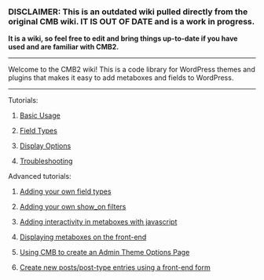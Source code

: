 ### DISCLAIMER: This is an outdated wiki pulled directly from the original CMB wiki. IT IS OUT OF DATE and is a work in progress.

**It is a wiki, so feel free to edit and bring things up-to-date if you have used and are familiar with CMB2.**

****

Welcome to the CMB2 wiki! This is a code library for WordPress themes and plugins that makes it easy to add metaboxes and fields to WordPress.

****

Tutorials:

1. [Basic Usage](https://github.com/jaredatch/Custom-Metaboxes-and-Fields-for-WordPress/wiki/Basic-Usage)

1. [Field Types](https://github.com/jaredatch/Custom-Metaboxes-and-Fields-for-WordPress/wiki/Field-Types)

1. [Display Options](https://github.com/jaredatch/Custom-Metaboxes-and-Fields-for-WordPress/wiki/Display-Options)

1. [Troubleshooting](https://github.com/jaredatch/Custom-Metaboxes-and-Fields-for-WordPress/wiki/Troubleshooting)

Advanced tutorials:

1. [Adding your own field types](https://github.com/jaredatch/Custom-Metaboxes-and-Fields-for-WordPress/wiki/Adding-your-own-field-types)

1. [Adding your own show_on filters](https://github.com/jaredatch/Custom-Metaboxes-and-Fields-for-WordPress/wiki/Adding-your-own-show_on-filters)

2. [Adding interactivity in metaboxes with javascript](http://hasin.me/2013/10/26/improving-ux-in-the-wordpress-admin-panel-with-interactive-meta-boxes/)

3. [Displaying metaboxes on the front-end](https://github.com/jaredatch/Custom-Metaboxes-and-Fields-for-WordPress/wiki/Bringing-Metaboxes-to-the-Front-end)

4. [Using CMB to create an Admin Theme Options Page](https://github.com/WebDevStudios/Custom-Metaboxes-and-Fields-for-WordPress/wiki/Using-CMB-to-create-an-Admin-Theme-Options-Page)

5. [Create new posts/post-type entries using a front-end form](https://github.com/WebDevStudios/Custom-Metaboxes-and-Fields-for-WordPress/wiki/Create-New-Posts-Post-Type-Entries-Using-A-Front-End-Form)
